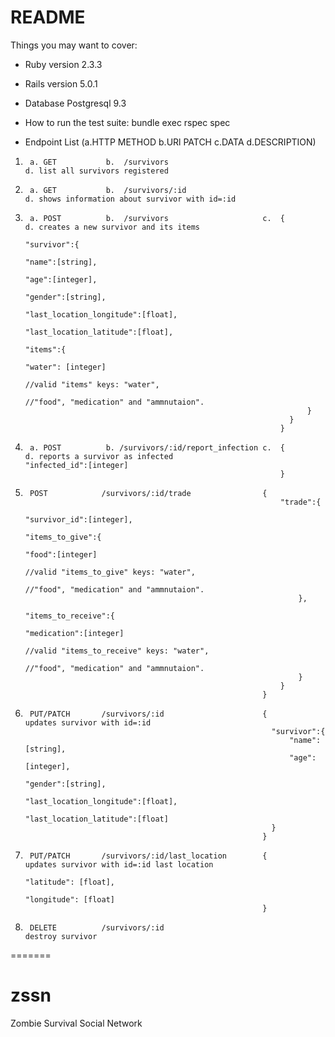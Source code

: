 # README

Things you may want to cover:

* Ruby version 2.3.3

* Rails version 5.0.1

* Database Postgresql 9.3

* How to run the test suite: bundle exec rspec spec

* Endpoint List (a.HTTP METHOD	 b.URl PATCH  c.DATA   d.DESCRIPTION)							

1.     	a. GET           b.  /survivors																			d. list all survivors registered

2.     	a. GET           b.  /survivors/:id  			     													d. shows information about survivor with id=:id

3.		a. POST			 b.  /survivors						c.	{												d. creates a new survivor and its items
																  "survivor":{
																      "name":[string],
																      "age":[integer],
																      "gender":[string],
																      "last_location_longitude":[float],
																      "last_location_latitude":[float],
																      "items":{
																          "water": [integer]
																          //valid "items" keys: "water",
																          //"food", "medication" and "ammnutaion".
																      }
																  }
																}

4.		a. POST 		 b.	/survivors/:id/report_infection	c.	{												d. reports a survivor as infected																					"infected_id":[integer]
																}

5.		POST 			/survivors/:id/trade				{
																"trade":{
																	"survivor_id":[integer],
																	"items_to_give":{
																		"food":[integer]
																		//valid "items_to_give" keys: "water",
																		//"food", "medication" and "ammnutaion".
																	},
																	"items_to_receive":{
																		"medication":[integer]
																		//valid "items_to_receive" keys: "water",
																		//"food", "medication" and "ammnutaion".
																	}
																}
															}															

															 

6.		PUT/PATCH		/survivors/:id 						{													updates survivor with id=:id
															  "survivor":{
															      "name":[string],
															      "age":[integer],
															      "gender":[string],
															      "last_location_longitude":[float],
															      "last_location_latitude":[float]
															  }
															}	

7.		PUT/PATCH		/survivors/:id/last_location 		{													updates survivor with id=:id last location
																"latitude": [float],
																"longitude": [float]
															}	

8.      DELETE			/survivors/:id 																			destroy survivor


=======
# zssn
Zombie Survival Social Network

